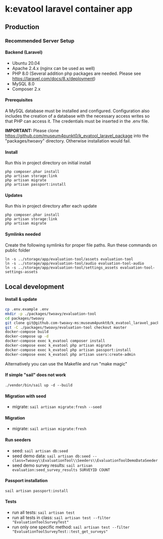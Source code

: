 # k:evatool laravel container app
## Production

### Recommended Server Setup
#### Backend (Laravel)
- Ubuntu 20.04
- Apache 2.4.x (nginx can be used as well)
- PHP 8.0 (Several addition php packages are needed. Please see https://laravel.com/docs/8.x/deployment)
- MySQL 8.0
- Composer 2.x

#### Prerequisites
A MySQL database must be installed and configured. Configuration also includes the creation of a database with the necessary access writes so that PHP can
access it. The
credentials must be inserted in the .env
file.

**IMPORTANT:** Please clone https://github.com/museum4punkt0/k_evatool_laravel_package into the "packages/twoavy" directory. Otherwise installation would fail.

#### Install
Run this in project directory on initial install
```
php composer.phar install
php artisan storage:link
php artisan migrate
php artisan passport:install
```

#### Updates
Run this in project directory after each update
```
php composer.phar install
php artisan storage:link
php artisan migrate
```

#### Symlinks needed
Create the following symlinks for proper file paths. Run these commands on public folder
```
ln -s ../storage/app/evaluation-tool/assets evaluation-tool
ln -s ../storage/app/evaluation-tool/audio evaluation-tool-audio
ln -s ../storage/app/evaluation-tool/settings_assets evaluation-tool-settings-assets
```

## Local development

#### Install & update
```sh
cp .env.example .env
mkdir -p ./packages/twoavy/evaluation-tool
cd packages/twoavy
git clone git@github.com-twoavy-ms:museum4punkt0/k_evatool_laravel_package.git ./packages/twoavy/evaluation-tool
git -C ./packages/twoavy/evaluation-tool checkout master
docker-compose build
docker-compose up -d
docker-compose exec k_evatool composer install
docker-compose exec k_evatool php artisan migrate
docker-compose exec k_evatool php artisan passport:install
docker-compose exec k_evatool php artisan users:create-admin
```

Alternatively you can use the Makefile and run "make magic"

#### If simple "sail" does not work
```
./vendor/bin/sail up -d --build
```

#### Migration with seed
* migrate: `sail artisan migrate:fresh --seed`

#### Migration
* migrate: `sail artisan migrate:fresh`

#### Run seeders
* seed: `sail artisan db:seed`
* seed demo data: `sail artisan db:seed --class=Twoavy\\EvaluationTool\\Seeders\\EvaluationToolDemoDataSeeder`
* seed demo survey results: `sail artisan evaluation:seed_survey_results SURVEYID COUNT`

#### Passport installation
```
sail artisan passport:install
```

#### Tests
* run all tests: `sail artisan test`
* run all tests in class: `sail artisan test --filter "EvaluationToolSurveyTest"`
* run only one specific method: `sail artisan test --filter "EvaluationToolSurveyTest::test_get_surveys"`
